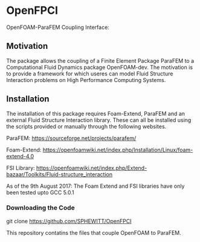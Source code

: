# OpenFPCI

OpenFOAM-ParaFEM Coupling Interface:

## Motivation

The package allows the coupling of a Finite Element Package ParaFEM to a Computational Fluid Dynamics package OpenFOAM-dev. The motivation is to provide a framework for which useres can model Fluid Structure Interaction problems on High Performance Computing Systems.

## Installation

The installation of this package requires Foam-Extend, ParaFEM and an external Fluid Structure Interaction library. These can all be installed using the scripts provided or manually through the following websites.

ParaFEM: https://sourceforge.net/projects/parafem/

Foam-Extend: https://openfoamwiki.net/index.php/Installation/Linux/foam-extend-4.0

FSI Library: https://openfoamwiki.net/index.php/Extend-bazaar/Toolkits/Fluid-structure_interaction

As of the 9th August 2017: The Foam Extend and FSI libraries have only been tested upto GCC 5.0.1

### Downloading the Code

git clone https://github.com/SPHEWITT/OpenFPCI

This repository contatins the files that couple OpenFOAM to ParaFEM.


